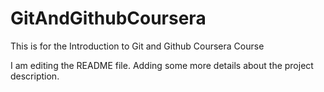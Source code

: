 # GitAndGithubCoursera
This is for the Introduction to Git and Github Coursera Course

I am editing the README file. Adding some more details about the project description.

